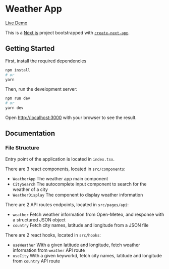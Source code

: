 # Weather App

[Live Demo](https://weather-app-lyart-theta-78.vercel.app/)

This is a [Next.js](https://nextjs.org/) project bootstrapped with [`create-next-app`](https://github.com/vercel/next.js/tree/canary/packages/create-next-app).

## Getting Started

First, install the required dependencies

```bash
npm install
# or
yarn
```

Then, run the development server:

```bash
npm run dev
# or
yarn dev
```

Open [http://localhost:3000](http://localhost:3000) with your browser to see the result.

## Documentation

### File Structure

Entry point of the application is located in `index.tsx`.

There are 3 react components, located in `src/components`:

- `WeatherApp` The weather app main component
- `CitySearch` The autocomplete input component to search for the weather of a city
- `WeatherDisplay` The component to display weather information

There are 2 API routes endpoints, located in `src/pages/api`:

- `weather` Fetch weather information from Open-Meteo, and response with a structured JSON object
- `country` Fetch city names, latitude and longitude from a JSON file

There are 2 react hooks, located in `src/hooks`:

- `useWeather` With a given latitude and longitude, fetch weather information from `weather` API route
- `useCity` With a given keyworkd, fetch city names, latitude and longitude from `country` API route
